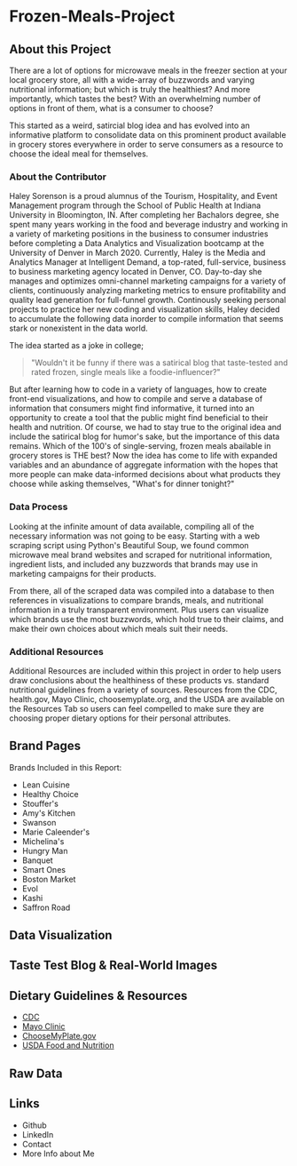 # Frozen-Meals-Project

## About this Project
There are a lot of options for microwave meals in the freezer section at your local grocery store, all with a wide-array of buzzwords and varying nutritional information; but which is truly the healthiest? And more importantly, which tastes the best? With an overwhelming number of options in front of them, what is a consumer to choose?

This started as a weird, satircial blog idea and has evolved into an informative platform to consolidate data on this prominent product available in grocery stores everywhere in order to serve consumers as a resource to choose the ideal meal for themselves.

### About the Contributor
Haley Sorenson is a proud alumnus of the Tourism, Hospitality, and Event Management program through the School of Public Health at Indiana University in Bloomington, IN. After completing her Bachalors degree, she spent many years working in the food and beverage industry and working in a variety of marketing positions in the business to consumer industries before completing a Data Analytics and Visualization bootcamp at the University of Denver in March 2020. Currently, Haley is the Media and Analytics Manager at Intelligent Demand, a top-rated, full-service, business to business marketing agency located in Denver, CO. Day-to-day she manages and optimizes omni-channel marketing campaigns for a variety of clients, continuously analyzing marketing metrics to ensure profitability and quality lead generation for full-funnel growth. Continously seeking personal projects to practice her new coding and visualization skills, Haley decided to accumulate the following data inorder to compile information that seems stark or nonexistent in the data world.

The idea started as a joke in college; 
> "Wouldn't it be funny if there was a satirical blog that taste-tested and rated frozen, single meals like a
> foodie-influencer?"

But after learning how to code in a variety of languages, how to create front-end visualizations, and how to compile and serve a database of information that consumers might find informative, it turned into an opportunity to create a tool that the public might find beneficial to their health and nutrition. Of course, we had to stay true to the original idea and include the satirical blog for humor's sake, but the importance of this data remains. Which of the 100's of single-serving, frozen meals abailable in grocery stores is THE best? Now the idea has come to life with expanded variables and an abundance of aggregate information with the hopes that more people can make data-informed decisions about what products they choose while asking themselves, "What's for dinner tonight?"

### Data Process
Looking at the infinite amount of data available, compiling all of the necessary information was not going to be easy. Starting with a web scraping script using Python's Beautiful Soup, we found common microwave meal brand websites and scraped for nutritional information, ingredient lists, and included any buzzwords that brands may use in marketing campaigns for their products. 

From there, all of the scraped data was compiled into a database to then references in visualizations to compare brands, meals, and nutritional information in a truly transparent environment. Plus users can visualize which brands use the most buzzwords, which hold true to their claims, and make their own choices about which meals suit their needs.

### Additional Resources
Additional Resources are included within this project in order to help users draw conclusions about the healthiness of these products vs. standard nutritional guidelines from a variety of sources. Resources from the CDC, health.gov, Mayo Clinic, choosemyplate.org, and the USDA are available on the Resources Tab so users can feel compelled to make sure they are choosing proper dietary options for their personal attributes.

## Brand Pages
Brands Included in this Report:
* Lean Cuisine
* Healthy Choice
* Stouffer's
* Amy's Kitchen
* Swanson
* Marie Caleender's
* Michelina's
* Hungry Man
* Banquet
* Smart Ones
* Boston Market
* Evol
* Kashi
* Saffron Road  

## Data Visualization

## Taste Test Blog & Real-World Images

## Dietary Guidelines & Resources
* [CDC](https://www.cdc.gov/healthyweight/)
* [Mayo Clinic](https://www.mayoclinic.org/healthy-lifestyle/nutrition-and-healthy-eating/in-depth/nutrition-basics/hlv-20049477)
* [ChooseMyPlate.gov](https://www.choosemyplate.gov/)
* [USDA Food and Nutrition](https://www.usda.gov/topics/food-and-nutrition)

## Raw Data

## Links
* Github
* LinkedIn
* Contact
* More Info about Me